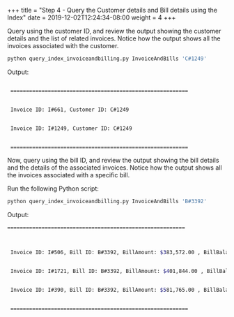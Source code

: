 +++
title = "Step 4 - Query the Customer details and Bill details using the Index"
date = 2019-12-02T12:24:34-08:00
weight = 4
+++

Query using the customer ID, and review the output showing the customer details and the list of related invoices. Notice how the output shows all the invoices associated with the customer.

```py
python query_index_invoiceandbilling.py InvoiceAndBills 'C#1249'
```

Output:
```bash

 =========================================================


 Invoice ID: I#661, Customer ID: C#1249


 Invoice ID: I#1249, Customer ID: C#1249


 =========================================================

```

Now, query using the bill ID, and review the output showing the bill details and the details of the associated invoices. Notice how the output shows all the invoices associated with a specific bill.

Run the following Python script:

```py
python query_index_invoiceandbilling.py InvoiceAndBills 'B#3392'
```

Output:
```bash
=========================================================



 Invoice ID: I#506, Bill ID: B#3392, BillAmount: $383,572.00 , BillBalance: $5,345,699.00


 Invoice ID: I#1721, Bill ID: B#3392, BillAmount: $401,844.00 , BillBalance: $25,408,787.00


 Invoice ID: I#390, Bill ID: B#3392, BillAmount: $581,765.00 , BillBalance: $11,588,362.00


 =========================================================
```
